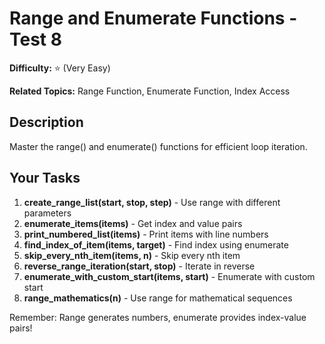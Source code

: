 # Range and Enumerate Functions - Test 8

**Difficulty:** ⭐ (Very Easy)

**Related Topics:** Range Function, Enumerate Function, Index Access

## Description

Master the range() and enumerate() functions for efficient loop iteration.

## Your Tasks

1. **create_range_list(start, stop, step)** - Use range with different parameters
2. **enumerate_items(items)** - Get index and value pairs
3. **print_numbered_list(items)** - Print items with line numbers
4. **find_index_of_item(items, target)** - Find index using enumerate
5. **skip_every_nth_item(items, n)** - Skip every nth item
6. **reverse_range_iteration(start, stop)** - Iterate in reverse
7. **enumerate_with_custom_start(items, start)** - Enumerate with custom start
8. **range_mathematics(n)** - Use range for mathematical sequences

Remember: Range generates numbers, enumerate provides index-value pairs!
